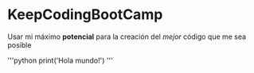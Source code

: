 # KeepCodingBootCamp
Usar mi máximo **potencial** para la creación del _mejor_ código que me sea posible

'''python
print('Hola mundo!')
'''

